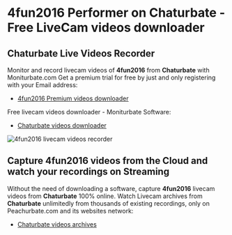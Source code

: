 # 4fun2016 Performer on Chaturbate - Free LiveCam videos downloader

## Chaturbate Live Videos Recorder

Monitor and record livecam videos of **4fun2016** from **Chaturbate** with Moniturbate.com
Get a premium trial for free by just and only registering with your Email address:
* [4fun2016 Premium videos downloader](https://moniturbate.com/request-demo-licence-key.html)

Free livecam videos downloader - Moniturbate Software:
* [Chaturbate videos downloader](https://moniturbate.com/moniturbate-download-software.html)

![4fun2016 livecam videos recorder](https://peachurnet.com/templates/moniturbate-software.png)


## Capture 4fun2016 videos from the Cloud and watch your recordings on Streaming

Without the need of downloading a software, capture **4fun2016** livecam videos from **Chaturbate** 100% online.
Watch Livecam archives from **Chaturbate** unlimitedly from thousands of existing recordings, only on Peachurbate.com and its websites network:
* [Chaturbate videos archives](https://peachurnet.com/)
